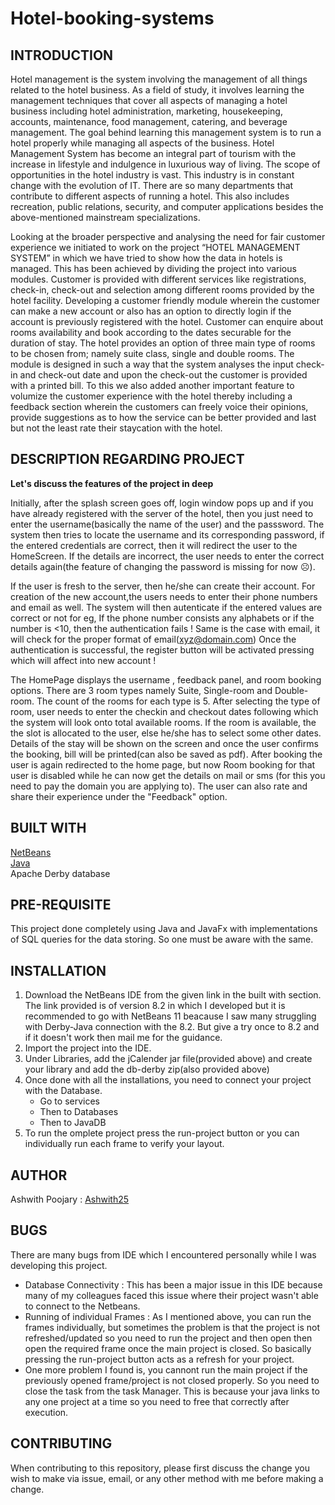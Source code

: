 # Hotel-booking-systems

## INTRODUCTION

Hotel management is the system involving the management of all things related to
the hotel business. As a field of study, it involves learning the management
techniques that cover all aspects of managing a hotel business including hotel
administration, marketing, housekeeping, accounts, maintenance, food
management, catering, and beverage management. The goal behind learning this
management system is to run a hotel properly while managing all aspects of the
business. Hotel Management System has become an integral part of tourism with the
increase in lifestyle and indulgence in luxurious way of living. The scope of
opportunities in the hotel industry is vast. This industry is in constant change with
the evolution of IT. There are so many departments that contribute to different
aspects of running a hotel. This also includes recreation, public relations, security,
and computer applications besides the above-mentioned mainstream specializations.


Looking at the broader perspective and analysing the need for fair customer
experience we initiated to work on the project “HOTEL MANAGEMENT
SYSTEM” in which we have tried to show how the data in hotels is managed. This
has been achieved by dividing the project into various modules. Customer is
provided with different services like registrations, check-in, check-out and selection
among different rooms provided by the hotel facility. Developing a customer
friendly module wherein the customer can make a new account or also has an option
to directly login if the account is previously registered with the hotel. Customer can
enquire about rooms availability and book according to the dates securable for the
duration of stay. The hotel provides an option of three main type of rooms to be
chosen from; namely suite class, single and double rooms. The module is designed
in such a way that the system analyses the input check-in and check-out date and
upon the check-out the customer is provided with a printed bill. To this we also
added another important feature to volumize the customer experience with the hotel
thereby including a feedback section wherein the customers can freely voice their
opinions, provide suggestions as to how the service can be better provided and last
but not the least rate their staycation with the hotel.

## DESCRIPTION REGARDING PROJECT 

  **Let's discuss the features of the project in deep**
  
Initially, after the splash screen goes off, login window pops up and if you have already registered with the server of the hotel, then you just need to enter the username(basically the name of the user) and the passsword. The system then tries to locate the username and its corresponding password, if the entered credentials are correct, then it will redirect the user to the HomeScreen. If the details are incorrect, the user needs to enter the correct details again(the feature of changing the password is missing for now ☹).

If the user is fresh to the server, then he/she can create their account.
For creation of the new account,the users needs to enter their phone numbers and email as well.
The system will then autenticate if the entered values are correct or not
  for eg,
    If the phone number consists any alphabets or if the number is <10, then the authentication fails !
    Same is the case with email, it will check for the proper format of email(xyz@domain.com)
Once the authentication is successful, the register button will be activated pressing which will affect into new account !

The HomePage displays the username , feedback panel, and room booking options.
There are 3 room types namely Suite, Single-room and Double-room.
The count of the rooms for each type is 5.
After selecting the type of room, user needs to enter the checkin and checkout dates following which the system will look onto total available rooms.
If the room is available, the the slot is allocated to the user, else he/she has to select some other dates.
Details of the stay will be shown on the screen and once the user confirms the booking, bill will be printed(can also be saved as pdf).
After booking the user is again redirected to the home page, but now Room booking for that user is disabled while he can now get the details on mail or sms (for this you need to pay the domain you are applying to).
The user can also rate and share their experience under the "Feedback" option.

## BUILT WITH

[NetBeans](https://netbeans.org/downloads/8.2/start.html?platform=windows&lang=en&option=javaee)\
[Java](https://www.oracle.com/technetwork/java/javase/downloads/jdk8-downloads-2133151.html)\
Apache Derby database

## PRE-REQUISITE

This project done completely using Java and JavaFx with implementations of SQL queries for the data storing.
So one must be aware with the same.

## INSTALLATION

1. Download the NetBeans IDE from the given link in the built with section. The link provided is of version 8.2 in which I developed but it is recommended to go with NetBeans 11 beacause I saw many struggling with Derby-Java connection with the 8.2. But give a try once to 8.2 and if it doesn't work then mail me for the guidance.
2. Import the project into the IDE.
3. Under Libraries, add the jCalender jar file(provided above) and create your library and add the db-derby zip(also provided above)
4. Once done with all the installations, you need to connect your project with the Database.
    * Go to services
    * Then to Databases
    * Then to JavaDB
5. To run the omplete project press the run-project button or you can individually run each frame to verify your layout.

## AUTHOR

Ashwith Poojary : [Ashwith25](https://github.com/Ashwith25)

## BUGS
There are many bugs from IDE which I encountered personally while I was developing this project.
* Database Connectivity : This has been a major issue in this IDE because many of my colleagues faced this issue where their project wasn't able to connect to the Netbeans.
* Running of individual Frames : As I mentioned above, you can run the frames individually, but sometimes the problem is that the project is not refreshed/updated so you need to run the project and then open then open the required frame once the main project is closed. So basically pressing the run-project button acts as a refresh for your project.
* One more problem I found is, you cannont run the main project if the previously opened frame/project is not closed properly. So you need to close the task from the task Manager. This is because your java links to any one project at a time so you need to free that correctly after execution.

## CONTRIBUTING
When contributing to this repository, please first discuss the change you wish to make via issue, email, or any other method with me before making a change.

